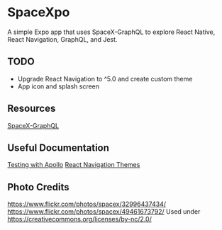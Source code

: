 # SpaceXpo

A simple Expo app that uses SpaceX-GraphQL to explore React Native, React Navigation, GraphQL, and Jest.

## TODO

- Upgrade React Navigation to ^5.0 and create custom theme
- App icon and splash screen

## Resources

[SpaceX-GraphQL](https://github.com/jor-dan/SpaceX-GraphQL/)

## Useful Documentation

[Testing with Apollo](https://www.apollographql.com/docs/react/development-testing/testing/)
[React Navigation Themes](https://reactnavigation.org/docs/en/themes.html)

## Photo Credits

https://www.flickr.com/photos/spacex/32996437434/
https://www.flickr.com/photos/spacex/49461673792/
Used under
https://creativecommons.org/licenses/by-nc/2.0/
